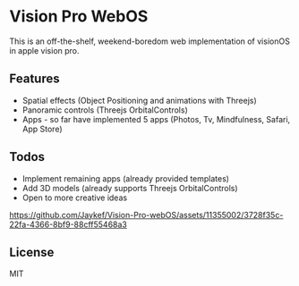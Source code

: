 # Vision Pro WebOS
This is an off-the-shelf, weekend-boredom web implementation of visionOS in apple vision pro.

## Features
<ul>
  <li>Spatial effects (Object Positioning and animations with Threejs)</li>
  <li>Panoramic controls (Threejs OrbitalControls)</li>
  <li>Apps - so far have implemented 5 apps (Photos, Tv, Mindfulness, Safari, App Store)</li>
</ul>

## Todos
<ul>
  <li>Implement remaining apps (already provided templates)</li>
  <li>Add 3D models (already supports Threejs OrbitalControls)</li>
  <li>Open to more creative ideas</li>
</ul>

https://github.com/Jaykef/Vision-Pro-webOS/assets/11355002/3728f35c-22fa-4366-8bf9-88cff55468a3

## License
MIT
